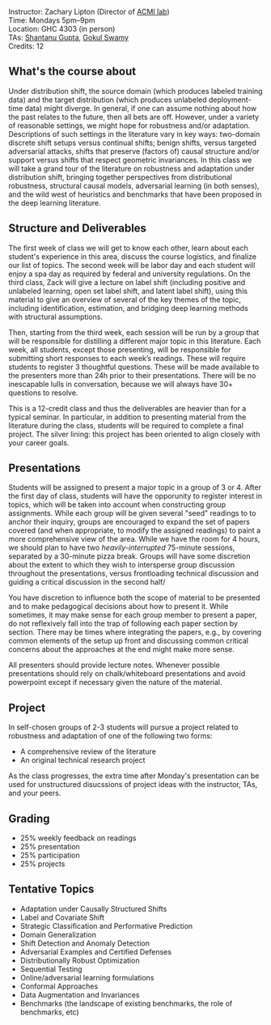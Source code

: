 Instructor: Zachary Lipton (Director of [ACMI lab](https://acmilab.org)) \
Time: Mondays 5pm–9pm \
Location: GHC 4303 (in person) \
TAs: [Shantanu Gupta](https://shantanu95.github.io/), [Gokul Swamy](https://gokul.dev/) \
Credits: 12

## What's the course about

Under distribution shift, the source domain (which produces labeled training data) 
and the target distribution (which produces unlabeled deployment-time data) might diverge. 
In general, if one can assume nothing about how the past relates to the future, 
then all bets are off. 
However, under a variety of reasonable settings, we might hope for robustness and/or adaptation. 
Descriptions of such settings in the literature vary in key ways: 
two-domain discrete shift setups versus continual shifts; benign shifts,
versus targeted adversarial attacks, 
shifts that preserve (factors of) causal structure and/or support 
versus shifts that respect geometric invariances. 
In this class we will take a grand tour of the literature 
on robustness and adaptation under distribution shift,
bringing together perspectives from distributional robustness, 
structural causal models, adversarial learning (in both senses),
and the wild west of heuristics and benchmarks 
that have been proposed in the deep learning literature. 

## Structure and Deliverables

The first week of class we will get to know each other, 
learn about each student's experience in this area,
discuss the course logistics, and finalize our list of topics. 
The second week will be labor day and each student 
will enjoy a spa day as required by federal and university regulations.
On the third class, Zack will give a lecture on 
label shift (including positive and unlabeled learning, 
open set label shift, and latent label shift),
using this material to give an overview of several 
of the key themes of the topic, including identification,
estimation, and bridging deep learning methods with structural assumptions.

Then, starting from the third week, each session 
will be run by a group that will be responsible for 
distilling a different major topic in this literature.
Each week, all students, except those presenting, 
will be responsible for submitting short responses 
to each week’s readings. These will require students
to register 3 thoughtful questions. 
These will be made available to the presenters 
more than 24h prior to their presentations.
There will be no inescapable lulls in conversation,
because we will always have 30+ questions to resolve.

This is a 12-credit class and thus the deliverables 
are heavier than for a typical seminar. In particular,
in addition to presenting material from the literature
during the class, students will be required to complete
a final project. The silver lining: this project 
has been oriented to align closely with your career goals. 


## Presentations 

Students will be assigned to present a major topic 
in a group of 3 or 4. 
After the first day of class, students 
will have the opporunity to register interest in topics,
which will be taken into account when constructing group assignments. 
While each group will be given several 
"seed" readings to to anchor their inquiry,
groups are encouraged to expand the set of papers covered 
(and when appropriate, to modify the assigned readings) 
to paint a more comprehensive view of the area. 
While we have the room for 4 hours, 
we should plan to have two *heavily-interrupted* 75-minute sessions,
separated by a 30-minute pizza break. 
Groups will have some discretion about 
the extent to which they wish to intersperse group discussion 
throughout the presentations, versus frontloading technical discussion
and guiding a critical discussion in the second half/

You have discretion to influence both 
the scope of material to be presented
and to make pedagogical decisions about how to present it. 
While sometimes, it may make sense for each group member
to present a paper, do not reflexively fall into the trap
of following each paper section by section.
There may be times where integrating the papers,
e.g., by covering common elements of the setup up front 
and discussing common critical concerns about the approaches
at the end might make more sense. 

All presenters should provide lecture notes. 
Whenever possible presentations should 
rely on chalk/whiteboard presentations
and avoid powerpoint except if necessary
given the nature of the material.


## Project

In self-chosen groups of 2-3 students will pursue
a project related to robustness and adaptation 
of one of the following two forms:
 * A comprehensive review of the literature
 * An original technical research project
 
As the class progresses, the extra time after Monday's presentation
can be used for unstructured disucssions of project ideas 
with the instructor, TAs, and your peers.

## Grading
 * 25% weekly feedback on readings
 * 25% presentation
 * 25% participation
 * 25% projects

## Tentative Topics
 * Adaptation under Causally Structured Shifts
 * Label and Covariate Shift
 * Strategic Classification and Performative Prediction
 * Domain Generalization
 * Shift Detection and Anomaly Detection
 * Adversarial Examples and Certified Defenses
 * Distributionally Robust Optimization
 * Sequential Testing 
 * Online/adversarial learning formulations
 * Conformal Approaches
 * Data Augmentation and Invariances
 * Benchmarks (the landscape of existing benchmarks, the role of benchmarks, etc)
 
